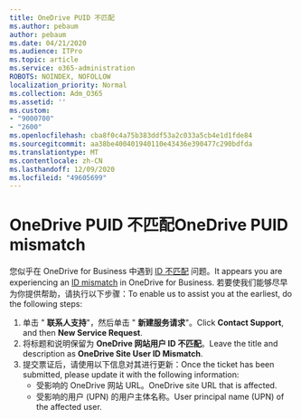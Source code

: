 ```yaml
---
title: OneDrive PUID 不匹配
ms.author: pebaum
author: pebaum
ms.date: 04/21/2020
ms.audience: ITPro
ms.topic: article
ms.service: o365-administration
ROBOTS: NOINDEX, NOFOLLOW
localization_priority: Normal
ms.collection: Adm_O365
ms.assetid: ''
ms.custom:
- "9000700"
- "2600"
ms.openlocfilehash: cba8f0c4a75b383ddf53a2c033a5cb4e1d1fde84
ms.sourcegitcommit: aa38be400401940110e43436e390477c290bdfda
ms.translationtype: MT
ms.contentlocale: zh-CN
ms.lasthandoff: 12/09/2020
ms.locfileid: "49605699"
---
```

# <a name="onedrive-puid-mismatch"></a><span data-ttu-id="c2f6a-102">OneDrive PUID 不匹配</span><span class="sxs-lookup"><span data-stu-id="c2f6a-102">OneDrive PUID mismatch</span></span>

<span data-ttu-id="c2f6a-103">您似乎在 OneDrive for Business 中遇到 [ID 不匹配](https://docs.microsoft.com/sharepoint/troubleshoot/administration/access-denied-or-need-permission-error-sharepoint-online-or-onedrive-for-business#when-accessing-a-onedrive-site) 问题。</span><span class="sxs-lookup"><span data-stu-id="c2f6a-103">It appears you are experiencing an [ID mismatch](https://docs.microsoft.com/sharepoint/troubleshoot/administration/access-denied-or-need-permission-error-sharepoint-online-or-onedrive-for-business#when-accessing-a-onedrive-site) in OneDrive for Business.</span></span> <span data-ttu-id="c2f6a-104">若要使我们能够尽早为你提供帮助，请执行以下步骤：</span><span class="sxs-lookup"><span data-stu-id="c2f6a-104">To enable us to assist you at the earliest, do the following steps:</span></span>

1. <span data-ttu-id="c2f6a-105">单击 "  **联系人支持**"，然后单击 "  **新建服务请求**"。</span><span class="sxs-lookup"><span data-stu-id="c2f6a-105">Click  **Contact Support**, and then  **New Service Request**.</span></span>
2. <span data-ttu-id="c2f6a-106">将标题和说明保留为  **OneDrive 网站用户 ID 不匹配**。</span><span class="sxs-lookup"><span data-stu-id="c2f6a-106">Leave the title and description as  **OneDrive Site User ID Mismatch**.</span></span>
3. <span data-ttu-id="c2f6a-107">提交票证后，请使用以下信息对其进行更新：</span><span class="sxs-lookup"><span data-stu-id="c2f6a-107">Once the ticket has been submitted, please update it with the following information:</span></span>
    - <span data-ttu-id="c2f6a-108">受影响的 OneDrive 网站 URL。</span><span class="sxs-lookup"><span data-stu-id="c2f6a-108">OneDrive site URL that is affected.</span></span>
    - <span data-ttu-id="c2f6a-109">受影响的用户 (UPN) 的用户主体名称。</span><span class="sxs-lookup"><span data-stu-id="c2f6a-109">User principal name (UPN) of the affected user.</span></span>
